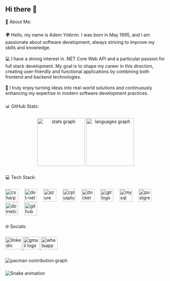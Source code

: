 ## Hi there 👋
<p align="left">💫 About Me:</p>

###

<p align="left">🌍 Hello, my name is Adem Yıldırım. I was born in May 1995, and I am passionate about software development, always striving to improve my skills and knowledge.<br><br>💻 I have a strong interest in .NET Core Web API and a particular passion for full stack development. My goal is to shape my career in this direction, creating user-friendly and functional applications by combining both frontend and backend technologies.<br><br>🚀 I truly enjoy turning ideas into real-world solutions and continuously enhancing my expertise in modern software development practices.</p>

###

<p align="left">📊 GitHub Stats:</p>

###

<div align="center">
  <img src="https://github-readme-stats.vercel.app/api?username=ayildirim0&hide_title=false&hide_rank=false&show_icons=true&include_all_commits=true&count_private=true&disable_animations=false&theme=dracula&locale=en&hide_border=false&order=1" height="150" alt="stats graph"  />
  <img src="https://github-readme-stats.vercel.app/api/top-langs?username=ayildirim0&locale=en&hide_title=false&layout=compact&card_width=320&langs_count=5&theme=dracula&hide_border=false&order=2" height="150" alt="languages graph"  />
</div>

###

<p align="left">💻 Tech Stack:</p>

###

<div align="left">
  <img src="https://cdn.jsdelivr.net/gh/devicons/devicon/icons/csharp/csharp-original.svg" height="40" alt="csharp logo"  />
  <img width="12" />
  <img src="https://cdn.jsdelivr.net/gh/devicons/devicon/icons/dot-net/dot-net-original.svg" height="40" alt="dot-net logo"  />
  <img width="12" />
  <img src="https://cdn.jsdelivr.net/gh/devicons/devicon/icons/azure/azure-original.svg" height="40" alt="azure logo"  />
  <img width="12" />
  <img src="https://cdn.jsdelivr.net/gh/devicons/devicon/icons/cplusplus/cplusplus-original.svg" height="40" alt="cplusplus logo"  />
  <img width="12" />
  <img src="https://cdn.jsdelivr.net/gh/devicons/devicon/icons/docker/docker-original.svg" height="40" alt="docker logo"  />
  <img width="12" />
  <img src="https://cdn.jsdelivr.net/gh/devicons/devicon/icons/git/git-original.svg" height="40" alt="git logo"  />
  <img width="12" />
  <img src="https://cdn.jsdelivr.net/gh/devicons/devicon/icons/mysql/mysql-original.svg" height="40" alt="mysql logo"  />
  <img width="12" />
  <img src="https://cdn.jsdelivr.net/gh/devicons/devicon/icons/postgresql/postgresql-original.svg" height="40" alt="postgresql logo"  />
  <img width="12" />
  <img src="https://cdn.jsdelivr.net/gh/devicons/devicon/icons/dotnetcore/dotnetcore-original.svg" height="40" alt="dotnetcore logo"  />
  <img width="12" />
  <img src="https://cdn.jsdelivr.net/gh/devicons/devicon/icons/github/github-original.svg" height="40" alt="github logo"  />
</div>

###

<p align="left">🌐 Socials:</p>

###

<div align="left">
  <a href="https://www.linkedin.com/in/adem-y%C4%B1ld%C4%B1r%C4%B1m-2b95aa36b/" target="_blank">
    <img src="https://raw.githubusercontent.com/maurodesouza/profile-readme-generator/master/src/assets/icons/social/linkedin/default.svg" width="52" height="40" alt="linkedin logo"  />
  </a>
  <a href="mailto:bmademyildirim@gmal.com" target="_blank">
    <img src="https://raw.githubusercontent.com/maurodesouza/profile-readme-generator/master/src/assets/icons/social/gmail/default.svg" width="52" height="40" alt="gmail logo"  />
  </a>
  <a href="https://wa.me/905439777271" target="_blank">
    <img src="https://raw.githubusercontent.com/maurodesouza/profile-readme-generator/master/src/assets/icons/social/whatsapp/default.svg" width="52" height="40" alt="whatsapp logo"  />
  </a>
</div>

###

<picture>
  <source media="(prefers-color-scheme: dark)" srcset="https://raw.githubusercontent.com/ayildirim0/ayildirim0/output/pacman-contribution-graph-dark.svg">
  <source media="(prefers-color-scheme: light)" srcset="https://raw.githubusercontent.com/ayildirim0/ayildirim0/output/pacman-contribution-graph.svg">
  <img alt="pacman contribution graph" src="https://raw.githubusercontent.com/ayildirim0/ayildirim0/output/pacman-contribution-graph.svg">
</picture>

###

<img src="https://raw.githubusercontent.com/ayildirim0/ayildirim0/output/snake.svg" alt="Snake animation" />
